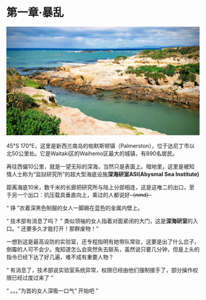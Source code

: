 # 第一章·暴乱

![&#x5E15;&#x9ED8;&#x65AF;&#x987F;&#x9547;&#xFF08;Palmerston&#xFF09;&#x897F;&#x8FB9;&#x7684;&#x6D77;&#x5CB8;](../../.gitbook/assets/20180926_120230-effects.jpg)

45°S 170°E，这里是新西兰南岛的帕默斯顿镇（Palmerston），位于达尼丁市以北50公里处。它是Waitaki区的Waihemo区最大的城镇，有890名居民。

再往西偏10公里，就是一望无际的深海，当然只是表面上。暗地里，这里是被知情人士称为“监狱研究所”的超大型海底设施**深海研室ASI\(Abysmal Sea Institute\)**

距离海底10米，数千米的长廊把研究所与陆上分部相连，这是这唯二的出口，至于另一个出口：抗压载具垂直向上，乘过的人都说好~~（nmd）~~

“ 铮 ”衣着深黑色制服的女人一脚踢在蓝色的金属内壁上。

“ 技术部有消息了吗？ ” 类似领袖的女人指着对面紧闭的大门，这是**深海研室**的入口。“ 还要多久才能打开！那群废物！” 

一想到这是最高设防的实验室，还专程指明有她带队常驻，这要是出了什么岔子，倒霉的人可不会少。鬼知道怎么会突然失去联系，虽然说只要几分钟，但是上头的指令已经下达了好几遍，难不成有重要人物？

“ 有消息了，技术部说实验室系统异常，权限已经由他们强制接手了，部分操作权限已经过度过来了 ”

“ 。。。”为首的女人深吸一口气“ 开始吧 ”

